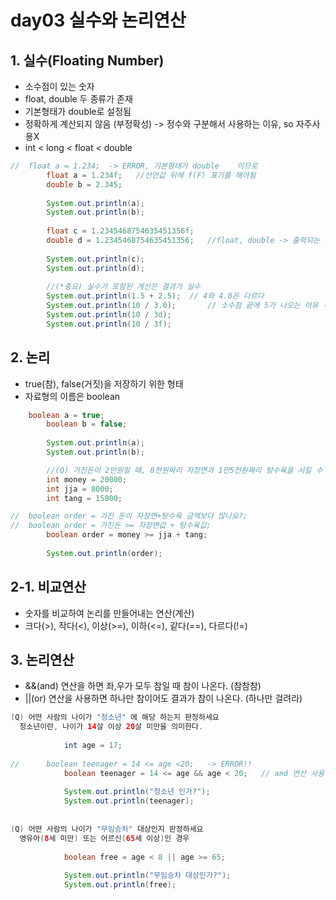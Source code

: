 # day03 실수와 논리연산

## 1. 실수(Floating Number)
- 소수점이 있는 숫자
- float, double 두 종류가 존재
- 기본형태가 double로 설정됨
- 정확하게 계산되지 않음 (부정확성)	-> 정수와 구분해서 사용하는 이유, so 자주사용X
- int < long < float < double

```java
//  float a = 1.234;  -> ERROR, 기본형태가 double 	이므로
		float a = 1.234f;	//선언값 뒤에 f(F) 표기를 해야됨
		double b = 2.345;
	
		System.out.println(a);
		System.out.println(b);
		
		float c = 1.2345468754635451356f;
		double d = 1.2345468754635451356;	//float, double -> 출력되는 소수 자리수 차이
	
		System.out.println(c);
		System.out.println(d);
		
		//(*중요) 실수가 포함된 계산은 결과가 실수
		System.out.println(1.5 + 2.5);	// 4와 4.0은 다르다
		System.out.println(10 / 3.0);		// 소수점 끝에 5가 나오는 이유 -> 부정확성
		System.out.println(10 / 3d);	
		System.out.println(10 / 3f);
```

## 2. 논리
- true(참), false(거짓)을 저장하기 위한 형태
- 자료형의 이름은 boolean

```java
    boolean a = true;
		boolean b = false;
		
		System.out.println(a);
		System.out.println(b);

		//(Q) 가진돈이 2만원일 때, 8천원짜리 자장면과 1만5천원짜리 탕수육을 시킬 수 있나요?
		int money = 20000;
		int jja = 8000;
		int tang = 15000;

//	boolean order = 가진 돈이 자장면+탕수육 금액보다 많나요?;
//	boolean order = 가진돈 >= 자장면값 + 탕수육값;
		boolean order = money >= jja + tang;
		
		System.out.println(order);
```
		
## 2-1. 비교연산
- 숫자를 비교하여 논리를 만들어내는 연산(계산)
- 크다(>), 작다(<), 이상(>=), 이하(<=), 같다(==), 다르다(!=)

## 3. 논리연산
- &&(and) 연산을 하면 좌,우가 모두 참일 때 참이 나온다. (참참참)
- ||(or) 연산을 사용하면 하나만 참이어도 결과가 참이 나온다. (하나만 걸려라)

```java
(Q) 어떤 사람의 나이가 "청소년" 에 해당 하는지 판정하세요
  청소년이란, 나이가 14살 이상 20살 미만을 의미한다.
		
			int age = 17;
			
//		boolean teenager = 14 <= age <20;	-> ERROR!!
			boolean teenager = 14 <= age && age < 20;	// and 연산 사용
			
			System.out.println("청소년 인가?");
			System.out.println(teenager);
		
			
(Q) 어떤 사람의 나이가 "무임승차" 대상인지 판정하세요
  영유아(8세 미만) 또는 어르신(65세 이상)인 경우
		 
			boolean free = age < 8 || age >= 65;
			
			System.out.println("무임승차 대상인가?");
			System.out.println(free);
